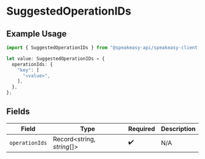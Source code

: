 # SuggestedOperationIDs

## Example Usage

```typescript
import { SuggestedOperationIDs } from "@speakeasy-api/speakeasy-client-sdk-typescript/sdk/models/shared";

let value: SuggestedOperationIDs = {
  operationIds: {
    "key": [
      "<value>",
    ],
  },
};
```

## Fields

| Field                      | Type                       | Required                   | Description                |
| -------------------------- | -------------------------- | -------------------------- | -------------------------- |
| `operationIds`             | Record<string, *string*[]> | :heavy_check_mark:         | N/A                        |